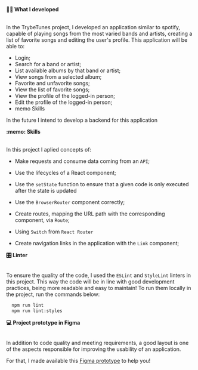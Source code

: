 
  <summary><strong>👨‍💻 What I developed </strong></summary><br />

  In the TrybeTunes project, I developed an application similar to spotify, capable of playing songs from the most varied bands and artists, creating a list of favorite songs and editing the user's profile. This application will be able to:
   - Login;
   - Search for a band or artist;
   - List available albums by that band or artist;
   - View songs from a selected album;
   - Favorite and unfavorite songs;
   - View the list of favorite songs;
   - View the profile of the logged-in person;
   - Edit the profile of the logged-in person;
   - memo Skills
  
  In the future I intend to develop a backend for this application

  <summary><strong>:memo: Skills</strong></summary><br />

In this project I aplied concepts of: 

- Make requests and consume data coming from an `API`;

- Use the lifecycles of a React component;

- Use the `setState` function to ensure that a given code is only executed after the state is updated

- Use the `BrowserRouter` component correctly;

- Create routes, mapping the URL path with the corresponding component, via `Route`;

- Using `Switch` from `React Router`

- Create navigation links in the application with the `Link` component;

<summary><strong>🎛 Linter</strong></summary><br />

To ensure the quality of the code, I used the `ESLint` and `StyleLint` linters in this project.
  This way the code will be in line with good development practices, being more readable
  and easy to maintain! To run them locally in the project, run the commands below:

  ```bash
    npm run lint
    npm run lint:styles
  ```
</details>
  <summary><strong>💻 Project prototype in Figma</strong></summary><br />

  In addition to code quality and meeting requirements, a good layout is one of the aspects responsible for improving the usability of an application.

  For that, I made available this [Figma prototype](https://www.figma.com/file/pkocuFSMsqmUqvMUbsfcRp/%5BProjeto%5D%5BFrontend%5D-Trybetunes?node-id=0%3A1) to help you!


  
